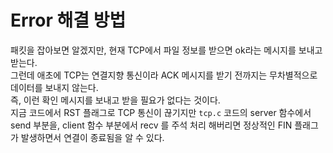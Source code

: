 # Error 해결 방법
패킷을 잡아보면 알겠지만, 현재 TCP에서 파일 정보를 받으면 ok라는 메시지를 보내고 받는다.\
그런데 애초에 TCP는 연결지향 통신이라 ACK 메시지를 받기 전까지는 무차별적으로 데이터를 보내지 않는다.\
즉, 이런 확인 메시지를 보내고 받을 필요가 없다는 것이다.\
지금 코드에서 RST 플래그로 TCP 통신이 끊기지만 `tcp.c` 코드의 server 함수에서 send 부분을, client 함수 부분에서 recv 를 주석 처리 해버리면 정상적인 FIN 플래그가 발생하면서 연결이 종료됨을 알 수 있다.
